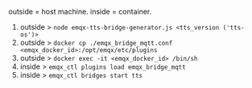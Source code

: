 outside = host machine.
inside = container.

1. outside > `node emqx-tts-bridge-generator.js <tts_version ('tts-os')>`
2. outside > `docker cp ./emqx_bridge_mqtt.conf <emqx_docker_id>:/opt/emqx/etc/plugins`
3. outside > `docker exec -it <emqx_docker_id> /bin/sh`
4. inside > `emqx_ctl plugins load emqx_bridge_mqtt`
5. inside > `emqx_ctl bridges start tts`
